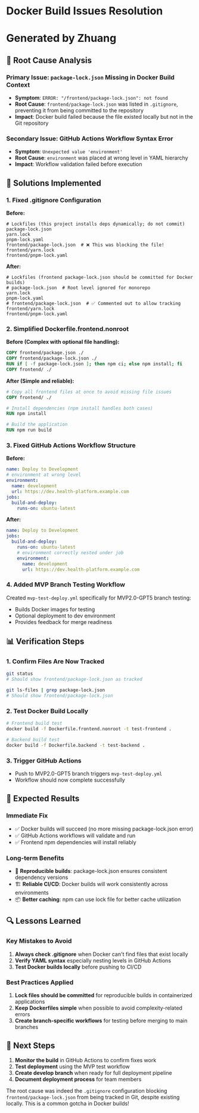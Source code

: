 # Docker Build Issues Resolution
# Generated by Zhuang

## 🎯 **Root Cause Analysis**

### **Primary Issue**: `package-lock.json` Missing in Docker Build Context
- **Symptom**: `ERROR: "/frontend/package-lock.json": not found`
- **Root Cause**: `frontend/package-lock.json` was listed in `.gitignore`, preventing it from being committed to the repository
- **Impact**: Docker build failed because the file existed locally but not in the Git repository

### **Secondary Issue**: GitHub Actions Workflow Syntax Error
- **Symptom**: `Unexpected value 'environment'`
- **Root Cause**: `environment` was placed at wrong level in YAML hierarchy
- **Impact**: Workflow validation failed before execution

## 🔧 **Solutions Implemented**

### **1. Fixed .gitignore Configuration**
**Before:**
```gitignore
# Lockfiles (this project installs deps dynamically; do not commit)
package-lock.json
yarn.lock
pnpm-lock.yaml
frontend/package-lock.json  # ❌ This was blocking the file!
frontend/yarn.lock
frontend/pnpm-lock.yaml
```

**After:**
```gitignore
# Lockfiles (frontend package-lock.json should be committed for Docker builds)
# package-lock.json  # Root level ignored for monorepo
yarn.lock
pnpm-lock.yaml
# frontend/package-lock.json  # ✅ Commented out to allow tracking
frontend/yarn.lock
frontend/pnpm-lock.yaml
```

### **2. Simplified Dockerfile.frontend.nonroot**
**Before (Complex with optional file handling):**
```dockerfile
COPY frontend/package.json ./
COPY frontend/package-lock.json ./
RUN if [ -f package-lock.json ]; then npm ci; else npm install; fi
COPY frontend/ ./
```

**After (Simple and reliable):**
```dockerfile
# Copy all frontend files at once to avoid missing file issues
COPY frontend/ ./

# Install dependencies (npm install handles both cases)
RUN npm install

# Build the application
RUN npm run build
```

### **3. Fixed GitHub Actions Workflow Structure**
**Before:**
```yaml
name: Deploy to Development
# environment at wrong level
environment:
  name: development
  url: https://dev.health-platform.example.com
jobs:
  build-and-deploy:
    runs-on: ubuntu-latest
```

**After:**
```yaml
name: Deploy to Development
jobs:
  build-and-deploy:
    runs-on: ubuntu-latest
    # environment correctly nested under job
    environment:
      name: development
      url: https://dev.health-platform.example.com
```

### **4. Added MVP Branch Testing Workflow**
Created `mvp-test-deploy.yml` specifically for MVP2.0-GPT5 branch testing:
- Builds Docker images for testing
- Optional deployment to dev environment
- Provides feedback for merge readiness

## 📊 **Verification Steps**

### **1. Confirm Files Are Now Tracked**
```bash
git status
# Should show frontend/package-lock.json as tracked

git ls-files | grep package-lock.json
# Should show frontend/package-lock.json
```

### **2. Test Docker Build Locally**
```bash
# Frontend build test
docker build -f Dockerfile.frontend.nonroot -t test-frontend .

# Backend build test  
docker build -f Dockerfile.backend -t test-backend .
```

### **3. Trigger GitHub Actions**
- Push to MVP2.0-GPT5 branch triggers `mvp-test-deploy.yml`
- Workflow should now complete successfully

## 🚀 **Expected Results**

### **Immediate Fix**
- ✅ Docker builds will succeed (no more missing package-lock.json error)
- ✅ GitHub Actions workflows will validate and run
- ✅ Frontend npm dependencies will install reliably

### **Long-term Benefits**
- 🔄 **Reproducible builds**: package-lock.json ensures consistent dependency versions
- 🏗️ **Reliable CI/CD**: Docker builds will work consistently across environments
- 📦 **Better caching**: npm can use lock file for better cache utilization

## 🔍 **Lessons Learned**

### **Key Mistakes to Avoid**
1. **Always check .gitignore** when Docker can't find files that exist locally
2. **Verify YAML syntax** especially nesting levels in GitHub Actions
3. **Test Docker builds locally** before pushing to CI/CD

### **Best Practices Applied**
1. **Lock files should be committed** for reproducible builds in containerized applications
2. **Keep Dockerfiles simple** when possible to avoid complexity-related errors
3. **Create branch-specific workflows** for testing before merging to main branches

## 📝 **Next Steps**

1. **Monitor the build** in GitHub Actions to confirm fixes work
2. **Test deployment** using the MVP test workflow
3. **Create develop branch** when ready for full deployment pipeline
4. **Document deployment process** for team members

The root cause was indeed the `.gitignore` configuration blocking `frontend/package-lock.json` from being tracked in Git, despite existing locally. This is a common gotcha in Docker builds!

